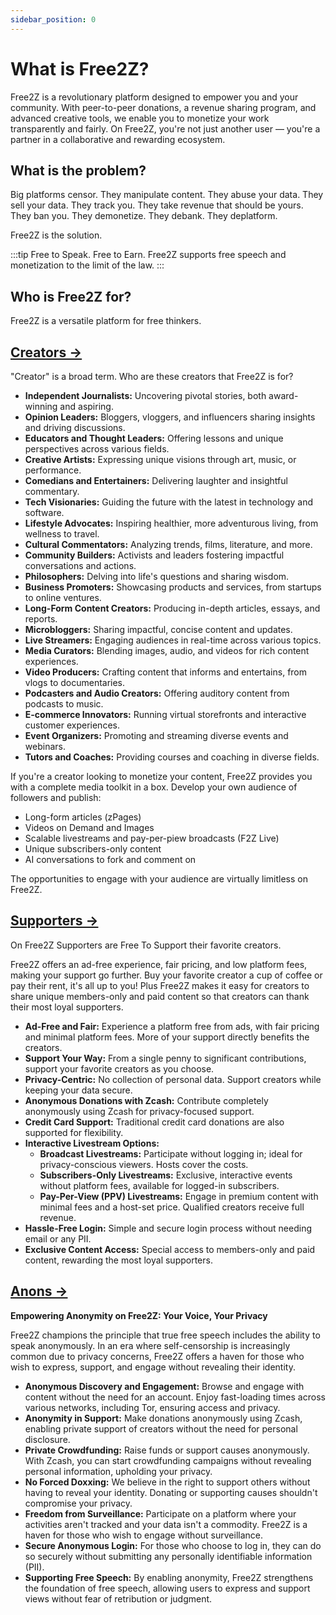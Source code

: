```yaml
---
sidebar_position: 0
---
```


# What is Free2Z?

Free2Z is a revolutionary platform designed to empower you and your community. With peer-to-peer donations, a revenue sharing program, and advanced creative tools, we enable you to monetize your work transparently and fairly. On Free2Z, you're not just another user — you're a partner in a collaborative and rewarding ecosystem.

## What is the problem?

Big platforms censor.
They manipulate content.
They abuse your data.
They sell your data.
They track you.
They take revenue that should be yours.
They ban you.
They demonetize.
They debank.
They deplatform.

Free2Z is the solution.

:::tip Free to Speak. Free to Earn.
Free2Z supports free speech and monetization to the limit of the law.
:::


## Who is Free2Z for?

Free2Z is a versatile platform for free thinkers.

## <a href="/docs/for-creators">Creators -></a>

"Creator" is a broad term. Who are these creators that Free2Z is for?

- **Independent Journalists:** Uncovering pivotal stories, both award-winning and aspiring.
- **Opinion Leaders:** Bloggers, vloggers, and influencers sharing insights and driving discussions.
- **Educators and Thought Leaders:** Offering lessons and unique perspectives across various fields.
- **Creative Artists:** Expressing unique visions through art, music, or performance.
- **Comedians and Entertainers:** Delivering laughter and insightful commentary.
- **Tech Visionaries:** Guiding the future with the latest in technology and software.
- **Lifestyle Advocates:** Inspiring healthier, more adventurous living, from wellness to travel.
- **Cultural Commentators:** Analyzing trends, films, literature, and more.
- **Community Builders:** Activists and leaders fostering impactful conversations and actions.
- **Philosophers:** Delving into life's questions and sharing wisdom.
- **Business Promoters:** Showcasing products and services, from startups to online ventures.
- **Long-Form Content Creators:** Producing in-depth articles, essays, and reports.
- **Microbloggers:** Sharing impactful, concise content and updates.
- **Live Streamers:** Engaging audiences in real-time across various topics.
- **Media Curators:** Blending images, audio, and videos for rich content experiences.
- **Video Producers:** Crafting content that informs and entertains, from vlogs to documentaries.
- **Podcasters and Audio Creators:** Offering auditory content from podcasts to music.
- **E-commerce Innovators:** Running virtual storefronts and interactive customer experiences.
- **Event Organizers:** Promoting and streaming diverse events and webinars.
- **Tutors and Coaches:** Providing courses and coaching in diverse fields.


If you're a creator looking to monetize your content, Free2Z provides you with a complete media toolkit in a box.
Develop your own audience of followers and publish:

- Long-form articles (zPages)
- Videos on Demand and Images
- Scalable livestreams and pay-per-piew broadcasts (F2Z Live)
- Unique subscribers-only content
- AI conversations to fork and comment on

The opportunities to engage with your audience are virtually limitless on Free2Z.

## <a href="/docs/for-supporters">Supporters -></a>

On Free2Z Supporters are Free To Support their favorite creators.

Free2Z offers an ad-free experience, fair pricing, and low platform fees, making your support go further.
Buy your favorite creator a cup of coffee or pay their rent, it's all up to you!
Plus Free2Z makes it easy for creators to share unique members-only and
paid content so that creators can thank their most loyal supporters.

- **Ad-Free and Fair:** Experience a platform free from ads, with fair pricing and minimal platform fees. More of your support directly benefits the creators.
- **Support Your Way:** From a single penny to significant contributions, support your favorite creators as you choose.
- **Privacy-Centric:** No collection of personal data. Support creators while keeping your data secure.
- **Anonymous Donations with Zcash:** Contribute completely anonymously using Zcash for privacy-focused support.
- **Credit Card Support:** Traditional credit card donations are also supported for flexibility.
- **Interactive Livestream Options:**
  - **Broadcast Livestreams:** Participate without logging in; ideal for privacy-conscious viewers. Hosts cover the costs.
  - **Subscribers-Only Livestreams:** Exclusive, interactive events without platform fees, available for logged-in subscribers.
  - **Pay-Per-View (PPV) Livestreams:** Engage in premium content with minimal fees and a host-set price. Qualified creators receive full revenue.
- **Hassle-Free Login:** Simple and secure login process without needing email or any PII.
- **Exclusive Content Access:** Special access to members-only and paid content, rewarding the most loyal supporters.


## <a href="/docs/privacy-and-security/for-anons">Anons -></a>

**Empowering Anonymity on Free2Z: Your Voice, Your Privacy**

Free2Z champions the principle that true free speech includes the ability to speak anonymously. In an era where self-censorship is increasingly common due to privacy concerns, Free2Z offers a haven for those who wish to express, support, and engage without revealing their identity.

- **Anonymous Discovery and Engagement:** Browse and engage with content without the need for an account. Enjoy fast-loading times across various networks, including Tor, ensuring access and privacy.
- **Anonymity in Support:** Make donations anonymously using Zcash, enabling private support of creators without the need for personal disclosure.
- **Private Crowdfunding:** Raise funds or support causes anonymously. With Zcash, you can start crowdfunding campaigns without revealing personal information, upholding your privacy.
- **No Forced Doxxing:** We believe in the right to support others without having to reveal your identity. Donating or supporting causes shouldn't compromise your privacy.
- **Freedom from Surveillance:** Participate on a platform where your activities aren't tracked and your data isn't a commodity. Free2Z is a haven for those who wish to engage without surveillance.
- **Secure Anonymous Login:** For those who choose to log in, they can do so securely without submitting any personally identifiable information (PII).
- **Supporting Free Speech:** By enabling anonymity, Free2Z strengthens the foundation of free speech, allowing users to express and support views without fear of retribution or judgment.
